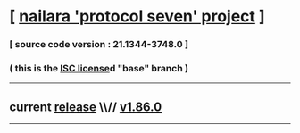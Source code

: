 
# [ [nailara 'protocol seven' project](http://nailara.network/) ]

### [ source code version : 21.1344-3748.0 ]

### ( this is the [ISC license](license)d "base" branch )
---
## current [release](https://github.com/taekiten/nailara/releases) \\\\// [v1.86.0](https://github.com/taekiten/nailara/releases/tag/v1.86.0)
---
